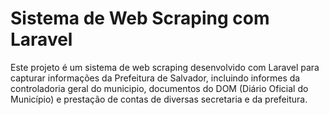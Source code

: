 
# Sistema de Web Scraping com Laravel
Este projeto é um sistema de web scraping desenvolvido com Laravel para capturar informações da Prefeitura de Salvador, incluindo informes da controladoria geral do municipio, documentos do DOM (Diário Oficial do Município) e prestação de contas de diversas secretaria e da prefeitura.